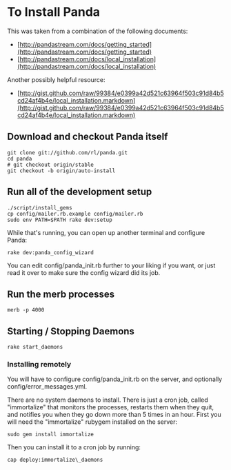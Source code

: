 # To Install Panda

This was taken from a combination of the following documents:

* [http://pandastream.com/docs/getting_started](http://pandastream.com/docs/getting_started)
* [http://pandastream.com/docs/local_installation](http://pandastream.com/docs/local_installation)

Another possibly helpful resource:

* [http://gist.github.com/raw/99384/e0399a42d521c63964f503c91d84b5cd24af4b4e/local_installation.markdown](http://gist.github.com/raw/99384/e0399a42d521c63964f503c91d84b5cd24af4b4e/local_installation.markdown)

## Download and checkout Panda itself

    git clone git://github.com/rl/panda.git
    cd panda
    # git checkout origin/stable
    git checkout -b origin/auto-install

## Run all of the development setup

    ./script/install_gems
    cp config/mailer.rb.example config/mailer.rb
    sudo env PATH=$PATH rake dev:setup

While that's running, you can open up another terminal and configure Panda:

    rake dev:panda_config_wizard

You can edit config/panda_init.rb further to your liking if you want, or just read it over to make sure the config wizard did its job.

## Run the merb processes

    merb -p 4000

## Starting / Stopping Daemons

    rake start_daemons

### Installing remotely

You will have to configure config/panda\_init.rb on the server, and optionally config/error\_messages.yml.

There are no system daemons to install. There is just a cron job, called "immortalize" that monitors the
processes, restarts them when they quit, and notifies you when they go down more than 5 times in an hour.
First you will need the "immortalize" rubygem installed on the server:

    sudo gem install immortalize

Then you can install it to a cron job by running:

    cap deploy:immortalize\_daemons
